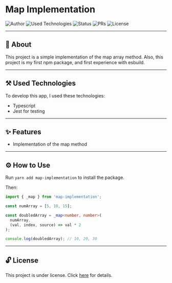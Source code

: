 # Map Implementation

![Author](https://img.shields.io/badge/author-Wendell%20Kenneddy-brightgreen)
![Used Technologies](https://img.shields.io/badge/techs-Typescript%20and%20Jest-brightgreen)
![Status](https://img.shields.io/badge/status-Concluded-brightgreen)
![PRs](https://img.shields.io/badge/PRs-Welcome-brightgreen)
![License](https://img.shields.io/badge/license-MIT-brightgreen)

---

## 📕 About

This project is a simple implementation of the map array method. Also, this project is my first npm package, and first experience with esbuild.

---

## ⚒️ Used Technologies

To develop this app, I used these technologies:

- Typescript
- Jest for testing

---

## ✨ Features

- Implementation of the map method

---

## ⚙️ How to Use

Run `yarn add map-implementation` to install the package.

Then:

```ts
import { _map } from 'map-implementation';

const numArray = [5, 10, 15];

const doubledArray = _map<number, number>(
  numArray,
  (val, index, source) => val * 2
);

console.log(doubledArray); // 10, 20, 30
```

---

## 🔓 License

This project is under license. Click [here](./LICENSE) for details.
